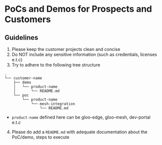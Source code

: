 # PoCs and Demos for Prospects and Customers

## Guidelines

1. Please keep the customer projects clean and concise
2. Do NOT include any sensitive information (such as credentials, licenses e.t.c)
3. Try to adhere to the following tree structure
```
.
└── customer-name
    ├── demo
    │   └── product-name
    │       └── README.md
    └── poc
        └── product-name
            └── mesh-integration
                └── README.md
```
* `product-name` defined here can be gloo-edge, gloo-mesh, dev-portal e.t.c
4. Please do add a `README.md` with adequate documentation about the PoC/demo, steps to execute 
